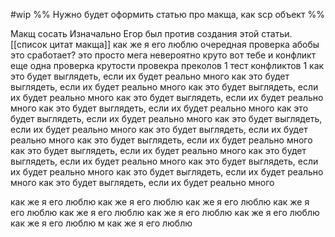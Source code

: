 #wip
%%
Нужно будет оформить статью про макща, как scp объект
%%


Макщ сосать
Изначально Егор был против создания этой статьи.
[[список цитат макща]]
как же я его люблю
очередная проверка абобы
это сработает?
это просто мега невероятно круто
вот тебе и конфликт
еще одна проверка крутости
провекра преколов 1
тест конфликтов 1
как это будет выглядеть, если их будет реально много
как это будет выглядеть, если их будет реально много
как это будет выглядеть, если их будет реально много
как это будет выглядеть, если их будет реально много
как это будет выглядеть, если их будет реально много
как это будет выглядеть, если их будет реально много
как это будет выглядеть, если их будет реально много
как это будет выглядеть, если их будет реально много
как это будет выглядеть, если их будет реально много
как это будет выглядеть, если их будет реально много
как это будет выглядеть, если их будет реально много
как это будет выглядеть, если их будет реально много
как это будет выглядеть, если их будет реально много
как это будет выглядеть, если их будет реально много


как же я его люблю
как же я его люблю
как же я его люблю
как же я его люблю
как же я его люблю
как же я его люблю
как же я его люблю
как же я его люблю
м
как же я его люблю





